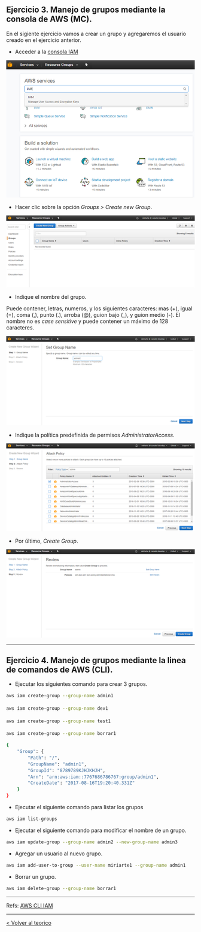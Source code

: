 ## Ejercicio 3. Manejo de grupos mediante la consola de AWS (MC).

En el sigiente ejercicio vamos a crear un grupo y agregaremos el usuario creado en el ejercicio anterior.


* Acceder a la [consola IAM](https://console.aws.amazon.com/iam/)

![IAM Groups](../images/IAM_access.png)

* Hacer clic sobre la opción _Groups > Create new Group_.

![IAM Groups](../images/IAM_groups2.png)


* Indique el nombre del grupo.

Puede contener, letras, numeros, y los siguientes caracteres: mas (+), igual (=), coma (,), punto (.), arroba (@), guion bajo (\_), y guion medio (-). El nombre no es _case sensitive_ y puede contener un máximo de 128 caracteres. 

![IAM Groups](../images/IAM_groups3.png)


* Indique la política predefinida de permisos _AdministratorAccess_.

![IAM Groups](../images/IAM_groups4.png)


* Por último, _Create Group_.

![IAM Groups](../images/IAM_groups5.png)


---
## Ejercicio 4. Manejo de grupos mediante la linea de comandos de AWS (CLI).



* Ejecutar los siguientes comando para crear 3 grupos.

```bash
aws iam create-group --group-name admin1

aws iam create-group --group-name dev1

aws iam create-group --group-name test1

aws iam create-group --group-name borrar1
```

```bash
{
    "Group": {
        "Path": "/",
        "GroupName": "admin1",
        "GroupId": "8789789KJHJKHJH",
        "Arn": "arn:aws:iam::7767686786767:group/admin1",
        "CreateDate": "2017-08-16T19:20:40.331Z"
    }
}
```

* Ejecutar el siguiente comando para listar los grupos

```bash
aws iam list-groups
```

* Ejecutar el siguiente comando para modificar el nombre de un grupo.

```bash
aws iam update-group --group-name admin2 --new-group-name admin3
```

* Agregar un usuario al nuevo grupo.

```bash
aws iam add-user-to-group --user-name miriarte1 --group-name admin1
```

* Borrar un grupo.

```bash
aws iam delete-group --group-name borrar1
```

---
Refs:
[AWS CLI IAM](http://docs.aws.amazon.com/cli/latest/reference/iam/)


---
[< Volver al teorico](https://github.com/conapps/conapps-iot/blob/master/AWS%20Cloud/IAM/AWS_IAM_Parte_1.md#Grupos)